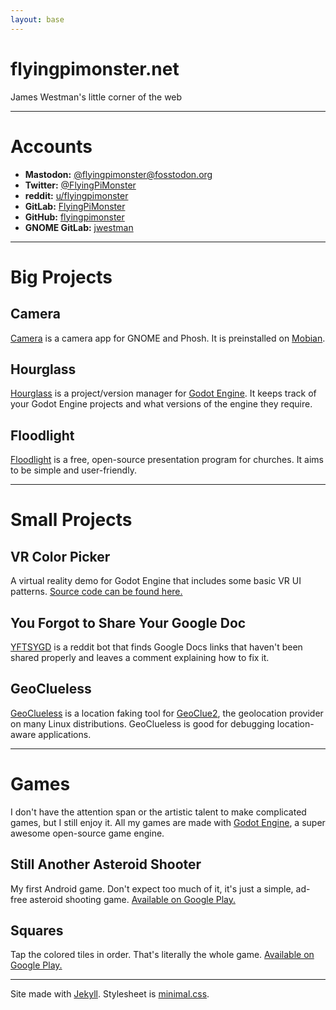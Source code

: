 ```yaml
---
layout: base
---
```


# flyingpimonster.net
James Westman's little corner of the web

---

# Accounts
- **Mastodon:** [@flyingpimonster@fosstodon.org](https://fosstodon.org/@flyingpimonster)
- **Twitter:** [@FlyingPiMonster](https://twitter.com/FlyingPiMonster)
- **reddit:** [u/flyingpimonster](https://reddit.com/user/flyingpimonster)
- **GitLab:** [FlyingPiMonster](https://gitlab.com/FlyingPiMonster)
- **GitHub:** [flyingpimonster](https://github.com/flyingpimonster)
- **GNOME GitLab:** [jwestman](https://gitlab.gnome.org/jwestman)

---

# Big Projects

## Camera
[Camera](https://gitlab.gnome.org/jwestman/camera) is a camera app for GNOME and Phosh. It is preinstalled on [Mobian](https://mobian-project.org/).

## Hourglass
[Hourglass](https://flyingpimonster.gitlab.io/hourglass-website)
is a project/version manager for [Godot Engine](https://godotengine.org). It
keeps track of your Godot Engine projects and what versions of the engine
they require.

## Floodlight
[Floodlight](https://floodlight.gitlab.io) is a free, open-source presentation
program for churches. It aims to be simple and user-friendly.

---
# Small Projects

## VR Color Picker
A virtual reality demo for Godot Engine that includes some basic VR UI patterns.
[Source code can be found here.](https://gitlab.com/FlyingPiMonster/vr-color-picker)

## You Forgot to Share Your Google Doc
[YFTSYGD](https://gitlab.com/FlyingPiMonster/yftsygd) is a reddit bot that
finds Google Docs links that haven't been shared properly and leaves a comment
explaining how to fix it.

## GeoClueless
[GeoClueless](https://gitlab.gnome.org/jwestman/geoclueless) is a location
faking tool for [GeoClue2](https://gitlab.freedesktop.org/geoclue/geoclue/-/wikis/home),
the geolocation provider on many Linux distributions. GeoClueless is good for
debugging location-aware applications.

---
# Games
I don't have the attention span or the artistic talent to make complicated games, but I still
enjoy it. All my games are made with [Godot Engine](https://godotengine.org),
a super awesome open-source game engine.

## Still Another Asteroid Shooter
My first Android game. Don't expect too much of it, it's just a simple, ad-free
asteroid shooting game. [Available on Google Play.](https://play.google.com/store/apps/details?id=net.flyingpimonster.stillanotherasteroidshooter)

## Squares
Tap the colored tiles in order. That's literally the whole game. [Available on Google Play.](https://play.google.com/store/apps/details?id=net.flyingpimonster.squares)

---

Site made with [Jekyll](https://jekyllrb.com). Stylesheet is [minimal.css](https://minimalcss.flyingpimonster.net).
